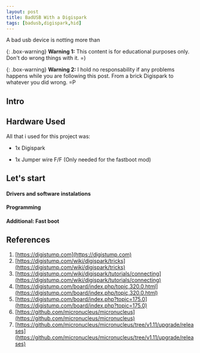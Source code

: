 ```yaml
---
layout: post
title: BadUSB With a Digispark
tags: [badusb,digispark,hid]
---
```


A bad usb device is notting more than 

{: .box-warning}
**Warning 1:** This content is for educational purposes only. Don't do wrong things with it. =)

{: .box-warning} 
**Warning 2:** I hold no responsability if any problems happens while you are following this post. From a brick Digispark to whatever you did wrong. =P


## Intro

## Hardware Used

All that i used for this project was:

* 1x Digispark

* 1x Jumper wire F/F (Only needed for the fastboot mod)


## Let's start

#### Drivers and software instalations

#### Programming

#### Additional: Fast boot


## References

1. [https://digistump.com](https://digistump.com)
2. [https://digistump.com/wiki/digispark/tricks](https://digistump.com/wiki/digispark/tricks)
3. [https://digistump.com/wiki/digispark/tutorials/connecting](https://digistump.com/wiki/digispark/tutorials/connecting)
4. [https://digistump.com/board/index.php/topic,320.0.html](https://digistump.com/board/index.php/topic,320.0.html)
5. [https://digistump.com/board/index.php?topic=175.0](https://digistump.com/board/index.php?topic=175.0)
6. [https://github.com/micronucleus/micronucleus](https://github.com/micronucleus/micronucleus)
7. [https://github.com/micronucleus/micronucleus/tree/v1.11/upgrade/releases](https://github.com/micronucleus/micronucleus/tree/v1.11/upgrade/releases)
